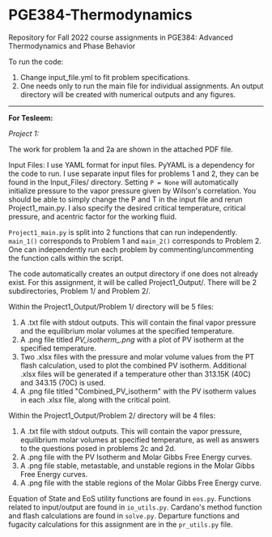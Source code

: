# PGE384-Thermodynamics
Repository for Fall 2022 course assignments in PGE384: Advanced Thermodynamics and Phase Behavior

To run the code: 
1. Change input_file.yml to fit problem specifications.
2. One needs only to run the main file for individual assignments. An output directory will be created with numerical outputs and any figures.

---
**For Tesleem:**

*Project 1:*

The work for problem 1a and 2a are shown in the attached PDF file. 

Input Files: 
I use YAML format for input files. PyYAML is a dependency for the code to run. I use separate input files for problems 1 and 2, they can be found in the Input_Files/ directory. Setting ```P = None``` will automatically initialize pressure to the vapor pressure given by Wilson's correlation. You should be able to simply change the P and T in the input file and rerun Project1_main.py. I also specify the desired critical temperature, critical pressure, and acentric factor for the working fluid.

```Project1_main.py``` is split into 2 functions that can run independently. ```main_1()``` corresponds to Problem 1 and ```main_2()``` corresponds to Problem 2. One can independently run each problem by commenting/uncommenting the function calls within the script.

The code automatically creates an output directory if one does not already exist. For this assignment, it will be called Project1_Output/. There will be 2 subdirectories, Problem 1/ and Problem 2/. 

Within the Project1_Output/Problem 1/ directory will be 5 files:
1) A .txt file with stdout outputs. This will contain the final vapor pressure and the equilibrium molar volumes at the specified temperature.
2) A .png file titled *PV_isotherm_<temp>.png* with a plot of PV isotherm at the specified temperature.
3) Two .xlsx files with the pressure and molar volume values from the PT flash calculation, used to plot the combined PV isotherm. Additional .xlsx files will be generated if a temperature other than 313.15K (40C) and 343.15 (70C) is used.
4) A .png file titled "Combined_PV_isotherm" with the PV isotherm values in each .xlsx file, along with the critical point.

Within the Project1_Output/Problem 2/ directory will be 4 files:
1) A .txt file with stdout outputs. This will contain the vapor pressure, equilibrium molar volumes at specified temperature, as well as answers to the questions posed in problems 2c and 2d. 
2) A .png file with the PV Isotherm and Molar Gibbs Free Energy curves.
3) A .png file stable, metastable, and unstable regions in the Molar Gibbs Free Energy curves.
4) A .png file with the stable regions of the Molar Gibbs Free Energy curve.

Equation of State and EoS utility functions are found in ```eos.py```. Functions related to input/output are found in ```io_utils.py```. Cardano's method function and flash calculations are found in ```solve.py```. Departure functions and fugacity calculations for this assignment are in the ```pr_utils.py``` file. 


